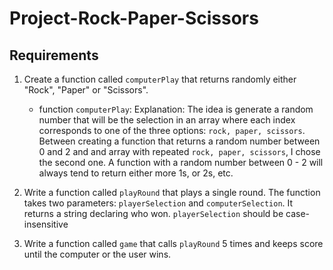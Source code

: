 # Project-Rock-Paper-Scissors
## Requirements
1. Create a function called `computerPlay` that returns randomly either "Rock", "Paper" or "Scissors".
    - function `computerPlay`: Explanation: The idea is generate a random number that will be the selection in an array where each index corresponds
    to one of the three options: `rock, paper, scissors`. Between creating a function that returns a random number between 0 and 2 and and array with 
    repeated `rock, paper, scissors`, I chose the second one. A function with
    a random number between 0 - 2 will always tend to return either more 1s, or 2s, etc. 

2. Write a function called `playRound` that plays a single round. The function takes two parameters: `playerSelection` and `computerSelection`. It returns a string declaring who won. `playerSelection` should be case-insensitive 

3. Write a function called `game` that calls `playRound` 5 times and keeps score until the computer or the user wins.

